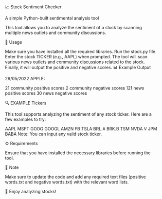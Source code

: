📈 Stock Sentiment Checker

A simple Python-built sentimental analysis tool

This tool allows you to analyze the sentiment of a stock by scanning multiple news outlets and community discussions.

📅 Usage

Make sure you have installed all the required libraries.
Run the stock.py file.
Enter the stock TICKER (e.g., AAPL) when prompted.
The tool will scan various news outlets and community discussions related to the stock.
Finally, it will output the positive and negative scores.
📊 Example Output

29/05/2022 APPLE:

21 community positive scores
2 community negative scores
121 news positive scores
30 news negative scores


🔍 EXAMPLE Tickers

This tool supports analyzing the sentiment of any stock ticker. Here are a few examples to try:

AAPL
MSFT
GOOG
GOOGL
AMZN
FB
TSLA
BRL.A
BRK.B
TSM
NVDA
V
JPM
BABA
Note: You can input any valid stock ticker.

⚙️ Requirements

Ensure that you have installed the necessary libraries before running the tool.

📝 Note

Make sure to update the code and add any required text files (positive words.txt and negative words.txt) with the relevant word lists.

🌟 Enjoy analyzing stocks!

